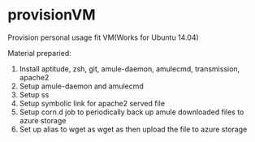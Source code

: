 # provisionVM
Provision personal usage fit VM(Works for Ubuntu 14.04)

Material preparied:
1. Install aptitude, zsh, git, amule-daemon, amulecmd, transmission, apache2
2. Setup amule-daemon and amulecmd
3. Setup ss
4. Setup symbolic link for apache2 served file
5. Setup corn.d job to periodically back up amule downloaded files to azure storage
6. Set up alias to wget as wget as then upload the file to azure storage


